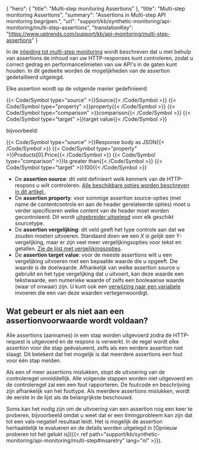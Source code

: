 {
  "hero": {
    "title": "Multi-step monitoring Assertions"
  },
  "title": "Multi-step monitoring Assertions",
  "summary": "Assertions in Multi-step API monitoring begrijpen.",
  "url": "support/kb/synthetic-monitoring/api-monitoring/multi-step-assertions",
  "translationKey": "https://www.uptrends.com/support/kb/api-monitoring/multi-step-assertions"
}

In de [inleiding tot multi-step monitoring](/support/kb/synthetic-monitoring/api-monitoring/multi-step) wordt beschreven dat u met behulp van assertions de inhoud van uw HTTP-responses kunt controleren, zodat u correct gedrag en performancelimieten van uw API's in de gaten kunt houden. In dit gedeelte worden de mogelijkheden van de assertion gedetailleerd uitgelegd.

Elke assertion wordt op de volgende manier gedefinieerd:

{{< Code/Symbol type="source" >}}Source{{< /Code/Symbol >}} {{< Code/Symbol type="property" >}}property{{< /Code/Symbol >}} {{< Code/Symbol type="comparison" >}}comparison{{< /Code/Symbol >}} {{< Code/Symbol type="target" >}}target value{{< /Code/Symbol >}} 

bijvoorbeeld:

{{< Code/Symbol type="source" >}}Response body as JSON{{< /Code/Symbol >}} {{< Code/Symbol type="property" >}}Products\[0\].Price{{< /Code/Symbol >}} {{< Code/Symbol type="comparison" >}}Is greater than{{< /Code/Symbol >}} {{< Code/Symbol type="target" >}}100{{< /Code/Symbol >}} 

-   De **assertion source**: dit veld definieert welk kenmerk van de HTTP-respons u wilt controleren. [Alle beschikbare opties worden beschreven in dit artikel ](/support/kb/synthetic-monitoring/api-monitoring/multi-step-bronnen).
-   De **assertion property**: voor sommige assertion source-opties (met name de contentcontrole en aan de header gerelateerde opties) moet u verder specificeren welke content van de header moet worden gecontroleerd. Dit wordt [uitgebreider uitgelegd](/support/kb/synthetic-monitoring/api-monitoring/multi-step-bronnen) voor elk geschikt sourcetype.
-   De **assertion vergelijking**: dit veld geeft het type controle aan dat we zouden moeten uitvoeren. Standaard doen we een *X is gelijk aan Y*-vergelijking, maar er zijn veel meer vergelijkingsopties voor tekst en getallen. [Zie de lijst met vergelijkingsopties](/support/kb/synthetic-monitoring/api-monitoring/vergelijkingsoperatoren-in-multi-step-monitoring).
-   De **assertion target value**: voor de meeste assertions wilt u een vergelijking uitvoeren met een bepaalde waarde die u opgeeft. Die waarde is de doelwaarde. Afhankelijk van welke assertion source u gebruikt en het type vergelijking dat u uitvoert, kan deze waarde een tekstwaarde, een numerieke waarde of zelfs een booleaanse waarde (waar of onwaar) zijn. U kunt ook een [verwijzing naar een variabele](/support/kb/synthetic-monitoring/api-monitoring/multi-step-variabelen) invoeren die een van deze waarden vertegenwoordigt.

## Wat gebeurt er als niet aan een assertionvoorwaarde wordt voldaan?

Alle assertions (aannames) in een stap worden uitgevoerd zodra de HTTP-request is uitgevoerd en de respons is verwerkt. In de regel wordt elke assertion voor die stap geëvalueerd, zelfs als een eerdere assertion niet slaagt. Dit betekent dat het mogelijk is dat meerdere assertions een fout voor één stap melden.

Als een of meer assertions mislukken, stopt de uitvoering van de controleregel onmiddellijk. Alle volgende stappen worden niet uitgevoerd en de controleregel zal een een fout rapporteren. De foutcode en beschrijving zijn afhankelijk van het fouttype. Als meerdere assertions mislukken, wordt de eerste in de lijst als de belangrijkste beschouwd.

Soms kan het nodig zijn om de uitvoering van een assertion nog een keer te proberen, bijvoorbeeld omdat u weet dat er een timingprobleem kan zijn dat tot een vals-negatief resultaat leidt. Het is mogelijk de assertion herhaaldelijk te evalueren en de details worden uitgelegd in [Opnieuw proberen tot het gelukt is]({{< ref path="support/kb/synthetic-monitoring/api-monitoring/multi-step#msaretry" lang="nl" >}}).
